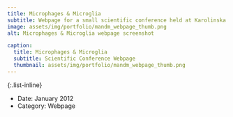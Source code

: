 ```yaml
---
title: Microphages & Microglia 
subtitle: Webpage for a small scientific conference held at Karolinska Insitutet
image: assets/img/portfolio/mandm_webpage_thumb.png
alt: Microphages & Microglia webpage screenshot

caption:
  title: Microphages & Microglia 
  subtitle: Scientific Conference Webpage
  thumbnail: assets/img/portfolio/mandm_webpage_thumb.png
---
```


{:.list-inline}
- Date: January 2012
- Category: Webpage